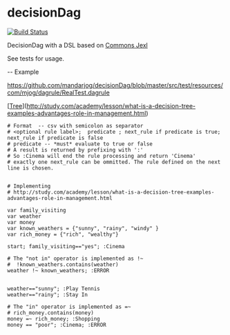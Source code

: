 # decisionDag
[![Build Status](https://travis-ci.org/mandarjog/decisionDag.svg?branch=master)](https://travis-ci.org/mandarjog/decisionDag)

DecisionDag with a DSL based on [Commons Jexl](http://commons.apache.org/proper/commons-jexl/reference/syntax.html)


See tests for usage.

-- Example

https://github.com/mandarjog/decisionDag/blob/master/src/test/resources/com/mjog/dagrule/RealTest.dagrule

[[Tree](http://study.com/cimages/multimages/16/decision_tree.gif)](http://study.com/academy/lesson/what-is-a-decision-tree-examples-advantages-role-in-management.html)
```
# Format  -- csv with semicolon as separator
# <optional rule label>;  predicate ; next_rule if predicate is true;  next_rule if predicate is false
# predicate -- *must* evaluate to true or false
# A result is returned by prefixing with ':'
# So :Cinema will end the rule processing and return 'Cinema'
# exactly one next_rule can be ommitted. The rule defined on the next line is chosen. 


# Implementing 
# http://study.com/academy/lesson/what-is-a-decision-tree-examples-advantages-role-in-management.html

var family_visiting
var weather
var money
var known_weathers = {"sunny", "rainy", "windy" }
var rich_money = {"rich", "wealthy"}

start; family_visiting=="yes"; :Cinema

# The "not in" operator is implemented as !~
#  !known_weathers.contains(weather)
weather !~ known_weathers; :ERROR


weather=="sunny"; :Play Tennis
weather=="rainy"; :Stay In

# The "in" operator is implemented as =~
# rich_money.contains(money) 
money =~ rich_money; :Shopping
money == "poor"; :Cinema; :ERROR
```
